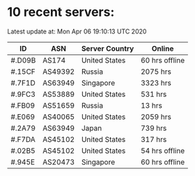 # 10 recent servers:

Latest update at: Mon Apr 06 19:10:13 UTC 2020

| ID | ASN | Server Country | Online |
| -- | --- | -------------- | ------ |
| #.D09B | AS174 | United States | 60 hrs offline |
| #.15CF | AS49392 | Russia | 2075 hrs |
| #.7F1D | AS63949 | Singapore | 3323 hrs |
| #.9FC3 | AS53889 | United States | 531 hrs |
| #.FB09 | AS51659 | Russia | 13 hrs |
| #.E069 | AS40065 | United States | 2059 hrs |
| #.2A79 | AS63949 | Japan | 739 hrs |
| #.F7DA | AS45102 | United States | 317 hrs |
| #.02B5 | AS45102 | United States | 54 hrs offline |
| #.945E | AS20473 | Singapore | 60 hrs offline |

